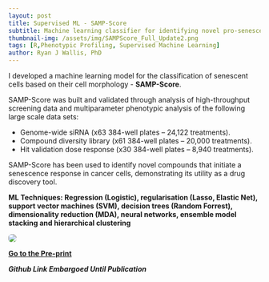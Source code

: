 ```yaml
---
layout: post
title: Supervised ML - SAMP-Score
subtitle: Machine learning classifier for identifying novel pro-senescence compounds in p16-positive cancers
thumbnail-img: /assets/img/SAMPScore_Full_Update2.png
tags: [R,Phenotypic Profiling, Supervised Machine Learning]
author: Ryan J Wallis, PhD
---
```


<style>
  img[src$="SAMPScore_Full_Update.png"] {
    background-color: white;
    border-radius: 6px;
  }
</style>

I developed a machine learning model for the classification of senescent cells  based on their cell morphology - **SAMP-Score**. 

SAMP-Score was built and validated through analysis of high-throughput screening data and multiparameter phenotypic analysis of the following large scale data sets:

- Genome-wide siRNA (x63 384-well plates – 24,122 treatments).
- Compound diversity library (x61 384-well plates – 20,000 treatments).
- Hit validation dose response (x30 384-well plates – 8,940 treatments).

SAMP-Score has been used to identify novel compounds that initiate a senescence response in cancer cells, demonstrating its utility as a drug discovery tool. 

**ML Techniques: Regression (Logistic), regularisation (Lasso, Elastic Net), support vector machines (SVM), decision trees (Random Forrest), dimensionality reduction (MDA), neural networks, ensemble model stacking and hierarchical clustering**

<img src="https://RyanJWallis.github.io/assets/img/SAMPScore_Full_Update.png" class="mx-auto d-block" style="background-color: white;">

<strong><a href="https://www.biorxiv.org/content/10.1101/2025.06.09.658585v1">Go to the Pre-print</a>

**_Github Link Embargoed Until Publication_**
